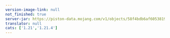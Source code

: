 ```yaml
---
version-image-link: null
not_finished: true
server-jar: https://piston-data.mojang.com/v1/objects/58f4bdb6af6053819d5483deba9e84194e6e2aae/server.jar
translator: null
cats: ['1.21','1.21.4']
---
```

